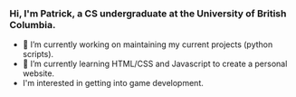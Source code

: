 ### Hi, I'm Patrick, a CS undergraduate at the University of British Columbia.

- 🔭 I’m currently working on maintaining my current projects (python scripts).
- 🌱 I’m currently learning HTML/CSS and Javascript to create a personal website.
- I'm interested in getting into game development.
